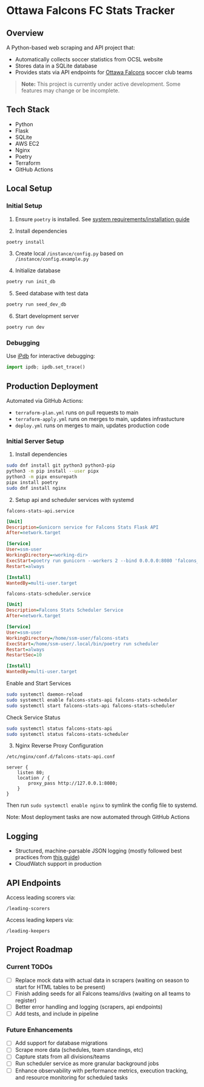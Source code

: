 # Ottawa Falcons FC Stats Tracker

## Overview

A Python-based web scraping and API project that:

- Automatically collects soccer statistics from OCSL website
- Stores data in a SQLite database
- Provides stats via API endpoints for [Ottawa Falcons](https://ottawafalcons.com/) soccer club teams

> **Note:** This project is currently under active development. Some features may change or be incomplete.

## Tech Stack

- Python
- Flask
- SQLite
- AWS EC2
- Nginx
- Poetry
- Terraform
- GitHub Actions

## Local Setup

### Initial Setup

1. Ensure `poetry` is installed. See [system requirements/installation guide](https://python-poetry.org/docs/#system-requirements)

2. Install dependencies

```bash
poetry install
```

3. Create local `/instance/config.py` based on `/instance/config.example.py`

4. Initialize database

```bash
poetry run init_db
```

5. Seed database with test data

```bash
poetry run seed_dev_db
```

6. Start development server

```bash
poetry run dev
```

### Debugging

Use [iPdb](https://pypi.org/project/ipdb/) for interactive debugging:

```python
import ipdb; ipdb.set_trace()
```

## Production Deployment

Automated via GitHub Actions:

- `terraform-plan.yml` runs on pull requests to main
- `terraform-apply.yml` runs on merges to main, updates infrastucture
- `deploy.yml` runs on merges to main, updates production code

### Initial Server Setup

1. Install dependencies

```bash
sudo dnf install git python3 python3-pip
python3 -m pip install --user pipx
python3 -m pipx ensurepath
pipx install poetry
sudo dnf install nginx
```

2. Setup api and scheduler services with systemd

`falcons-stats-api.service`

```ini
[Unit]
Description=Gunicorn service for Falcons Stats Flask API
After=network.target

[Service]
User=ssm-user
WorkingDirectory=<working-dir>
ExecStart=poetry run gunicorn --workers 2 --bind 0.0.0.0:8080 'falcons_stats:create_app()'
Restart=always

[Install]
WantedBy=multi-user.target
```

`falcons-stats-scheduler.service`

```ini
[Unit]
Description=Falcons Stats Scheduler Service
After=network.target

[Service]
User=ssm-user
WorkingDirectory=/home/ssm-user/falcons-stats
ExecStart=/home/ssm-user/.local/bin/poetry run scheduler
Restart=always
RestartSec=10

[Install]
WantedBy=multi-user.target
```

Enable and Start Services

```bash
sudo systemctl daemon-reload
sudo systemctl enable falcons-stats-api falcons-stats-scheduler
sudo systemctl start falcons-stats-api falcons-stats-scheduler
```

Check Service Status

```bash
sudo systemctl status falcons-stats-api
sudo systemctl status falcons-stats-scheduler
```

3. Nginx Reverse Proxy Configuration

`/etc/nginx/conf.d/falcons-stats-api.conf`

```nginx
server {
    listen 80;
    location / {
        proxy_pass http://127.0.0.1:8080;
    }
}
```

Then run `sudo systemctl enable nginx` to symlink the config file to systemd.

Note: Most deployment tasks are now automated through GitHub Actions

## Logging

- Structured, machine-parsable JSON logging (mostly followed best practices from [this guide](https://betterstack.com/community/guides/logging/how-to-start-logging-with-python/#structured-json-logging-in-python))
- CloudWatch support in production

## API Endpoints

Access leading scorers via:

```
/leading-scorers
```

Access leading kepers via:

```
/leading-keepers
```

## Project Roadmap

### Current TODOs

- [ ] Replace mock data with actual data in scrapers (waiting on season to start for HTML tables to be present)
- [ ] Finish adding seeds for all Falcons teams/divs (waiting on all teams to register)
- [ ] Better error handling and logging (scrapers, api endpoints)
- [ ] Add tests, and include in pipeline

### Future Enhancements

- [ ] Add support for database migrations
- [ ] Scrape more data (schedules, team standings, etc)
- [ ] Capture stats from all divisions/teams
- [ ] Run scheduler service as more granular background jobs
- [ ] Enhance observability with performance metrics, execution tracking, and resource monitoring for scheduled tasks
